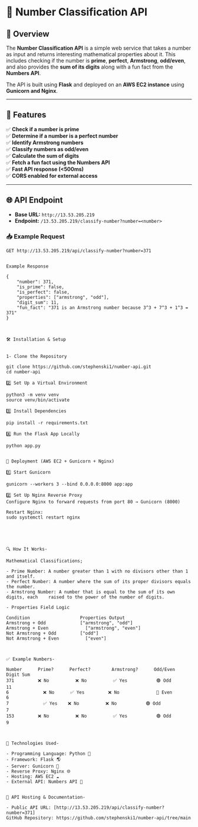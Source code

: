 # 📌 Number Classification API

## 📖 Overview
The **Number Classification API** is a simple web service that takes a number as input and returns interesting mathematical properties about it. This includes checking if the number is **prime**, **perfect**, **Armstrong**, **odd/even**, and also provides the **sum of its digits** along with a fun fact from the **Numbers API**.

The API is built using **Flask** and deployed on an **AWS EC2 instance** using **Gunicorn and Nginx**.

---

## 🚀 Features
✅ **Check if a number is prime**  
✅ **Determine if a number is a perfect number**  
✅ **Identify Armstrong numbers**  
✅ **Classify numbers as odd/even**  
✅ **Calculate the sum of digits**  
✅ **Fetch a fun fact using the Numbers API**  
✅ **Fast API response (<500ms)**  
✅ **CORS enabled for external access**  

---

## 🌐 API Endpoint
- **Base URL:** `http://13.53.205.219`  
- **Endpoint:** `/13.53.205.219/classify-number?number=<number>`

### **📥 Example Request**
```http
GET http://13.53.205.219/api/classify-number?number=371


Example Response

{
    "number": 371,
    "is_prime": false,
    "is_perfect": false,
    "properties": ["armstrong", "odd"],
    "digit_sum": 11,
    "fun_fact": "371 is an Armstrong number because 3^3 + 7^3 + 1^3 = 371"
}



🛠️ Installation & Setup


1- Clone the Repository

git clone https://github.com/stephenski1/number-api.git
cd number-api

2️⃣ Set Up a Virtual Environment

python3 -m venv venv
source venv/bin/activate

3️⃣ Install Dependencies

pip install -r requirements.txt

4️⃣ Run the Flask App Locally

python app.py


🚀 Deployment (AWS EC2 + Gunicorn + Nginx)

1️⃣ Start Gunicorn

gunicorn --workers 3 --bind 0.0.0.0:8000 app:app

2️⃣ Set Up Nginx Reverse Proxy
Configure Nginx to forward requests from port 80 → Gunicorn (8000)

Restart Nginx:
sudo systemctl restart nginx





🔍 How It Works-

Mathematical Classifications;

- Prime Number: A number greater than 1 with no divisors other than 1 and itself.
- Perfect Number: A number where the sum of its proper divisors equals the number.
- Armstrong Number: A number that is equal to the sum of its own digits, each    raised to the power of the number of digits.

- Properties Field Logic

Condition                 	Properties Output
Armstrong + Odd            	["armstrong", "odd"]
Armstrong + Even	          ["armstrong", "even"]
Not Armstrong + Odd	        ["odd"]
Not Armstrong + Even	      ["even"]



✅ Example Numbers-

Number    	Prime?	    Perfect?	    Armstrong?	    Odd/Even	    Digit Sum
371        	❌ No	      ❌ No	        ✅ Yes	        🟢 Odd	        11
6	          ❌ No      ✅ Yes	      ❌ No          	🔵 Even       	6
7	          ✅ Yes	   ❌ No          ❌ No	        🟢 Odd	        7
153	        ❌ No	      ❌ No	        ✅ Yes	        🟢 Odd	        9



📡 Technologies Used-

- Programming Language: Python 🐍
- Framework: Flask 🌎
- Server: Gunicorn 🦄
- Reverse Proxy: Nginx 🌐
- Hosting: AWS EC2 ☁️
- External API: Numbers API 🔢


🔗 API Hosting & Documentation-

- Public API URL: [http://13.53.205.219/api/classify-number?number=371]
GitHub Repository: https://github.com/stephenski1/number-api/tree/main
